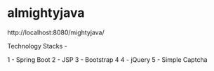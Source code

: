 # almightyjava

http://localhost:8080/mightyjava/

Technology Stacks -

1 - Spring Boot
2 - JSP
3 - Bootstrap 4
4 - jQuery
5 - Simple Captcha
